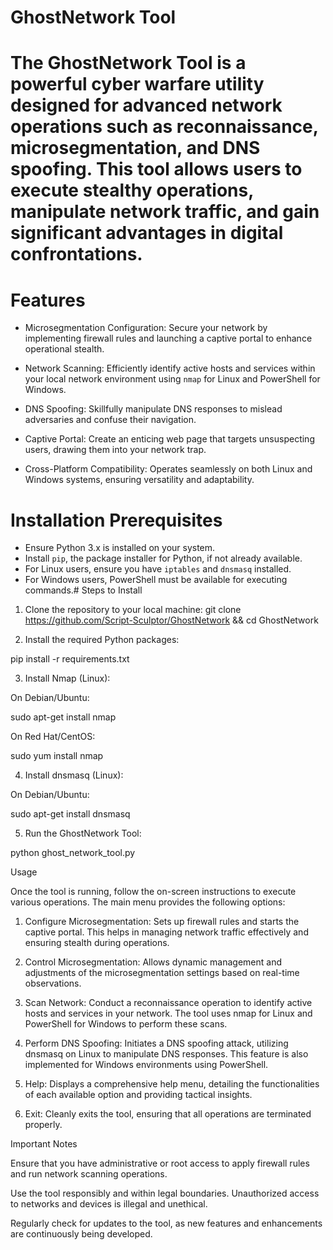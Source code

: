 # GhostNetwork Tool

# The GhostNetwork Tool is a powerful cyber warfare utility designed for advanced network operations such as reconnaissance, microsegmentation, and DNS spoofing. This tool allows users to execute stealthy operations, manipulate network traffic, and gain significant advantages in digital confrontations.

# Features

- Microsegmentation Configuration: Secure your network by implementing firewall rules and launching a captive portal to enhance operational stealth.

- Network Scanning: Efficiently identify active hosts and services within your local network environment using `nmap` for Linux and PowerShell for Windows.

- DNS Spoofing: Skillfully manipulate DNS responses to mislead adversaries and confuse their navigation.

- Captive Portal: Create an enticing web page that targets unsuspecting users, drawing them into your network trap.

- Cross-Platform Compatibility: Operates seamlessly on both Linux and Windows systems, ensuring versatility and adaptability.

# Installation Prerequisites

- Ensure Python 3.x is installed on your system.
- Install `pip`, the package installer for Python, if not already available.
- For Linux users, ensure you have `iptables` and `dnsmasq` installed.
- For Windows users, PowerShell must be available for executing commands.# Steps to Install

1. Clone the repository to your local machine:
   git clone https://github.com/Script-Sculptor/GhostNetwork
   && cd GhostNetwork

2. Install the required Python packages:

pip install -r requirements.txt


3. Install Nmap (Linux):

On Debian/Ubuntu:

sudo apt-get install nmap

On Red Hat/CentOS:

sudo yum install nmap


4. Install dnsmasq (Linux):

On Debian/Ubuntu:

sudo apt-get install dnsmasq


5. Run the GhostNetwork Tool:

python ghost_network_tool.py



Usage

Once the tool is running, follow the on-screen instructions to execute various operations. The main menu provides the following options:

1. Configure Microsegmentation: Sets up firewall rules and starts the captive portal. This helps in managing network traffic effectively and ensuring stealth during operations.


2. Control Microsegmentation: Allows dynamic management and adjustments of the microsegmentation settings based on real-time observations.


3. Scan Network: Conduct a reconnaissance operation to identify active hosts and services in your network. The tool uses nmap for Linux and PowerShell for Windows to perform these scans.


4. Perform DNS Spoofing: Initiates a DNS spoofing attack, utilizing dnsmasq on Linux to manipulate DNS responses. This feature is also implemented for Windows environments using PowerShell.


5. Help: Displays a comprehensive help menu, detailing the functionalities of each available option and providing tactical insights.


6. Exit: Cleanly exits the tool, ensuring that all operations are terminated properly.



Important Notes

Ensure that you have administrative or root access to apply firewall rules and run network scanning operations.

Use the tool responsibly and within legal boundaries. Unauthorized access to networks and devices is illegal and unethical.

Regularly check for updates to the tool, as new features and enhancements are continuously being developed.
